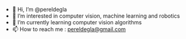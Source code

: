 - 👋 Hi, I’m @pereldegla
- 👀 I’m interested in computer vision, machine learning and robotics
- 🌱 I’m currently learning computer vision algorithms 
- 📫 How to reach me : pereldegla@gmail.com

<!---
pereldegla/pereldegla is a ✨ special ✨ repository because its `README.md` (this file) appears on your GitHub profile.
You can click the Preview link to take a look at your changes.
--->
